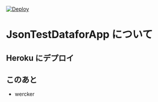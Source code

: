 [![Deploy](https://www.herokucdn.com/deploy/button.png)](https://heroku.com/deploy)


# JsonTestDataforApp について

## Heroku にデプロイ



## このあと

* wercker
